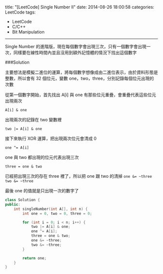 title: "[LeetCode] Single Number II"
date: 2014-08-26 18:00:58
categories: LeetCode
tags:
- LeetCode
- C/C++
- Bit Manipulation
---
Single Number 的進階版，現在每個數字會出現三次，只有一個數字會出現一次，同樣要在線性時間內並且沒用到額外記憶體的情況下找出這個數字

<!-- more -->

###Solution

主要想法是模擬二進位的運算，將每個數字想像成由二進位表示，由於資料形態是整數，所以會有 32 個位元，變數 one，two，three，分別記錄每個位元出現的次數

從第一個數字開始，首先找出 A[i] 與 one 有那些位元重疊，會重疊代表這些位元出現兩次

`A[i] & one`

出現兩次的記錄在 two 變數裡

`two |= A[i] & one`

接下來執行 XOR 運算，把出現兩次位元會清成 0

`one ^= A[i]`

one 與 two 都出現的位元代表出現三次

`three = one & two`

已經把出現三次的存在 three 裡了，所以把 one 跟 two 的清掉
`one &= ~three`
`two &= ~three`

最後 one 的值就是只出現一次的數字了

``` c++
class Solution {
public:
    int singleNumber(int A[], int n) {
        int one = 0, two = 0, three = 0;

        for (int i = 0; i < n; i++) {
            two |= A[i] & one;
            one ^= A[i];
            three = one & two;
            one &= ~three;
            two &= ~three;
        }

        return one;
    }
}
```
